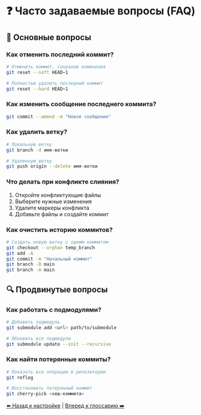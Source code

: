# ❓ Часто задаваемые вопросы (FAQ)

## 🤔 Основные вопросы

### Как отменить последний коммит?
```bash
# Отменить коммит, сохранив изменения
git reset --soft HEAD~1

# Полностью удалить последний коммит
git reset --hard HEAD~1
```

### Как изменить сообщение последнего коммита?
```bash
git commit --amend -m "Новое сообщение"
```

### Как удалить ветку?
```bash
# Локальную ветку
git branch -d имя-ветки

# Удаленную ветку
git push origin --delete имя-ветки
```

### Что делать при конфликте слияния?
1. Откройте конфликтующие файлы
2. Выберите нужные изменения
3. Удалите маркеры конфликта
4. Добавьте файлы и создайте коммит

### Как очистить историю коммитов?
```bash
# Создать новую ветку с одним коммитом
git checkout --orphan temp_branch
git add -A
git commit -m "Начальный коммит"
git branch -D main
git branch -m main
```

## 🔍 Продвинутые вопросы

### Как работать с подмодулями?
```bash
# Добавить подмодуль
git submodule add <url> path/to/submodule

# Обновить все подмодули
git submodule update --init --recursive
```

### Как найти потерянные коммиты?
```bash
# Показать все операции в репозитории
git reflog

# Восстановить потерянный коммит
git cherry-pick <хеш-коммита>
```

[⬅️ Назад к настройке](configuration.md) | [Вперед к глоссарию ➡️](glossary.md) 